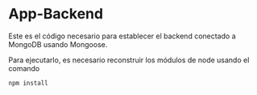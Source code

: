 # App-Backend

Este es el código necesario para establecer el backend conectado a MongoDB usando Mongoose.

Para ejecutarlo, es necesario reconstruir los módulos de node usando el comando

```
npm install
```